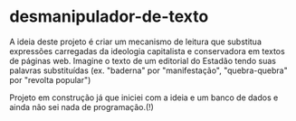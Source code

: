# desmanipulador-de-texto
A ideia deste projeto é criar um mecanismo de leitura que substitua expressões carregadas da ideologia capitalista e conservadora em textos de páginas web. Imagine o texto de um editorial do Estadão tendo suas palavras substituídas (ex. "baderna" por "manifestação", "quebra-quebra" por "revolta popular")

Projeto em construção já que iniciei com a ideia e um banco de dados e ainda não sei nada de programação.(!)

